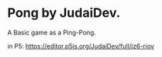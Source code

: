 # Pong by JudaiDev.

A Basic game as a Ping-Pong.

in P5: https://editor.p5js.org/JudaiDev/full/jz6-riov
